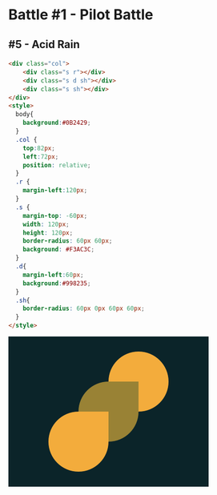 # Battle #1 - Pilot Battle

## #5 - Acid Rain

```html
<div class="col">
	<div class="s r"></div>
	<div class="s d sh"></div>
  	<div class="s sh"></div>
</div>
<style>
  body{
    background:#0B2429;
  }
  .col {
    top:82px;
    left:72px;
    position: relative;
  }
  .r {
	margin-left:120px;
  }
  .s {
    margin-top: -60px;
    width: 120px;
    height: 120px;
    border-radius: 60px 60px;
    background: #F3AC3C;
  }
  .d{
    margin-left:60px;
    background:#998235;
  }
  .sh{
    border-radius: 60px 0px 60px 60px;
  }
</style>
```

![solution](./media/5-acid-rain.png)